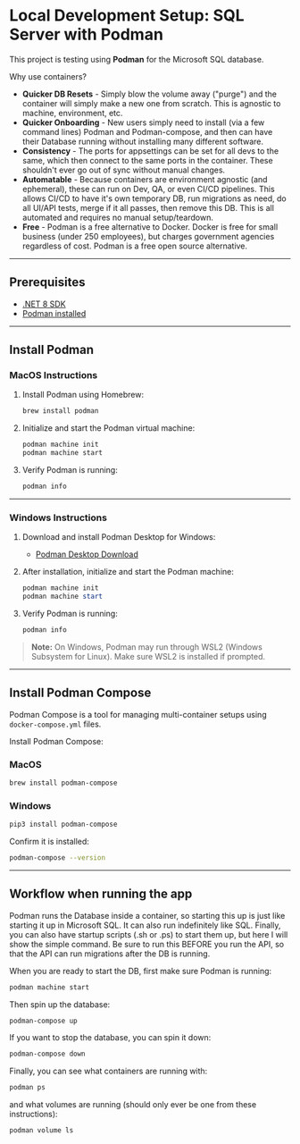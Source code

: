 # Local Development Setup: SQL Server with Podman

This project is testing using **Podman** for the Microsoft SQL database.

Why use containers?

- **Quicker DB Resets** - Simply blow the volume away ("purge") and the container will simply make a new one from scratch. This is agnostic to machine, environment, etc.
- **Quicker Onboarding** - New users simply need to install (via a few command lines) Podman and Podman-compose, and then can have their Database running without installing many different software.
- **Consistency** - The ports for appsettings can be set for all devs to the same, which then connect to the same ports in the container. These shouldn't ever go out of sync without manual changes.
- **Automatable** - Because containers are environment agnostic (and ephemeral), these can run on Dev, QA, or even CI/CD pipelines. This allows CI/CD to have it's own temporary DB, run migrations as need, do all UI/API tests, merge if it all passes, then remove this DB. This is all automated and requires no manual setup/teardown.
- **Free** - Podman is a free alternative to Docker. Docker is free for small business (under 250 employees), but charges government agencies regardless of cost. Podman is a free open source alternative.

---

## Prerequisites
- [.NET 8 SDK](https://dotnet.microsoft.com/download/dotnet/8.0)
- [Podman installed](https://podman.io/getting-started/installation)

---

## Install Podman

### MacOS Instructions
1. Install Podman using Homebrew:
    ```bash
    brew install podman
    ```

2. Initialize and start the Podman virtual machine:
    ```bash
    podman machine init
    podman machine start
    ```

3. Verify Podman is running:
    ```bash
    podman info
    ```

---

### Windows Instructions
1. Download and install Podman Desktop for Windows:
   - [Podman Desktop Download](https://podman.io/getting-started/installation)

2. After installation, initialize and start the Podman machine:
    ```powershell
    podman machine init
    podman machine start
    ```

3. Verify Podman is running:
    ```powershell
    podman info
    ```

> **Note:** On Windows, Podman may run through WSL2 (Windows Subsystem for Linux). Make sure WSL2 is installed if prompted.

---

## Install Podman Compose

Podman Compose is a tool for managing multi-container setups using `docker-compose.yml` files.


Install Podman Compose:

### MacOS
```bash
brew install podman-compose
```

### Windows
```powershell
pip3 install podman-compose
```

Confirm it is installed:

```bash
podman-compose --version
```

---

## Workflow when running the app

Podman runs the Database inside a container, so starting this up is just like starting it up in Microsoft SQL. It can also run indefinitely like SQL. Finally, you can also have startup scripts (.sh or .ps) to start them up, but here I will show the simple command. Be sure to run this BEFORE you run the API, so that the API can run migrations after the DB is running.

When you are ready to start the DB, first make sure Podman is running:

```bash
podman machine start
```

Then spin up the database:

```bash
podman-compose up
```

If you want to stop the database, you can spin it down:

```bash
podman-compose down
```

Finally, you can see what containers are running with:

```bash
podman ps
```

and what volumes are running (should only ever be one from these instructions):

```bash
podman volume ls
```